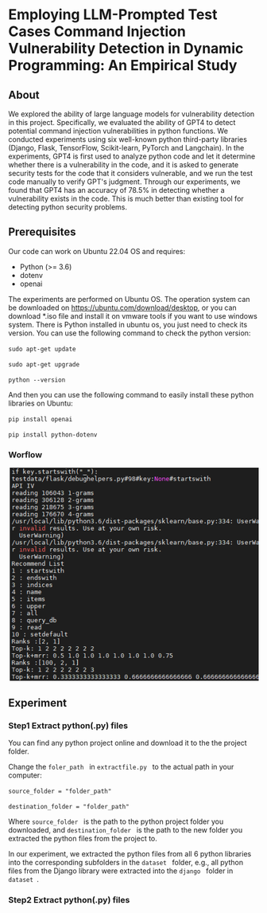# Employing LLM-Prompted Test Cases Command Injection Vulnerability Detection in Dynamic Programming: An Empirical Study

## About
We explored the ability of large language models for vulnerability detection in this project. Specifically, we evaluated the ability of GPT4 to detect potential command injection vulnerabilities in python functions. We conducted experiments using six well-known python third-party libraries (Django, Flask, TensorFlow, Scikit-learn, PyTorch and Langchain). In the experiments, GPT4 is first used to analyze python code and let it determine whether there is a vulnerability in the code, and it is asked to generate security tests for the code that it considers vulnerable, and we run the test code manually to verify GPT's judgment. Through our experiments, we found that GPT4 has an accuracy of 78.5% in detecting whether a vulnerability exists in the code. This is much better than existing tool for detecting python security problems.

## Prerequisites
Our code can work on Ubuntu 22.04 OS and requires:
- Python (>= 3.6)
- dotenv
- openai

The experiments are performed on Ubuntu OS. The operation system can be downloaded on https://ubuntu.com/download/desktop, or you can download *.iso file and install it on vmware tools if you want to use windows system. There is Python installed in ubuntu os, you just need to check its version. You can use the following command to check the python version:

`sudo apt-get update `

`sudo apt-get upgrade `

`python --version `

And then you can use the following command to easily install these python libraries on Ubuntu: 

`pip install openai `

`pip install python-dotenv `

### Worflow 
![IMAGE](https://github.com/PYART0/PyART-demo/blob/main/Figures/FIG55.png)

## Experiment
### Step1 Extract python(.py) files
You can find any python project online and download it to the the project folder.

Change the `foler_path ` in `extractfile.py ` to the actual path in your computer:

`source_folder = "folder_path" `

`destination_folder = "folder_path" `

Where `source_folder ` is the path to the python project folder you downloaded, and `destination_folder ` is the path to the new folder you extracted the python files from the project to.

In our experiment, we extracted the python files from all 6 python libraries into the corresponding subfolders in the `dataset ` folder, e.g., all python files from the Django library were extracted into the `django ` folder in `dataset `.

### Step2 Extract python(.py) files




